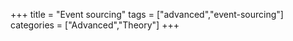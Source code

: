 +++
title = "Event sourcing"
tags = ["advanced","event-sourcing"]
categories = ["Advanced","Theory"]
+++
